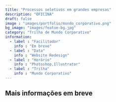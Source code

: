 ```yaml
---
title: "Processos seletivos em grandes empresas"
description: "OFICINA"
draft: false
image : "images/portfolio/mundo_corporativo.png"
bg_image: "images/featue-bg.jpg"
category: "Trilha de Mundo Corporativo"
information:
  - label : "Facilitador"
    info : "Em breve"
  - label : "Data"
    info : "Website Redesign"
  - label : "Horário"
    info : "Photoshop,Illustrator"
  - label : "Trilha"
    info : "Mundo Corporativo"
---
```


## Mais informações em breve
